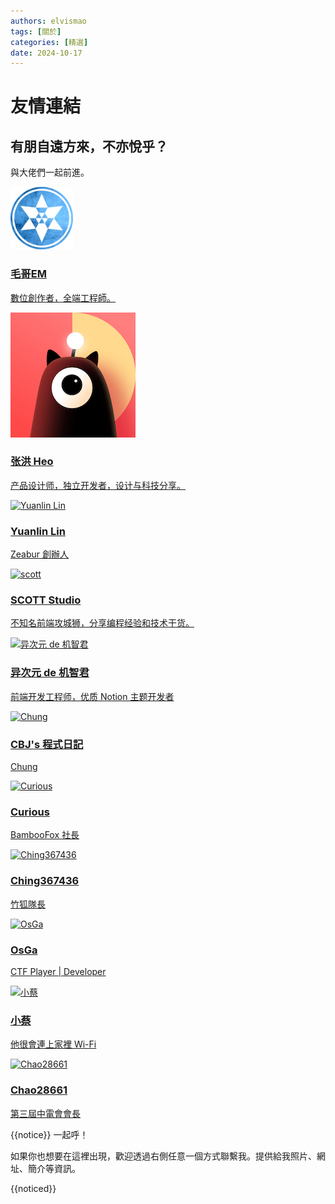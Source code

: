 ```yaml
---
authors: elvismao
tags: [關於]
categories: [精選]
date: 2024-10-17
---
```


# 友情連結

## 有朋自遠方來，不亦悅乎？

與大佬們一起前進。

<div class="friends">
<a class="friend"  href="/">

![毛哥EM](/static/img/EMprofile.png)

<div>

### 毛哥EM

數位創作者，全端工程師。

</div>
</a>
<a class="friend"  href="https://blog.zhheo.com/">

![zhheo](zhheo.png)

<div>

### 张洪 Heo

产品设计师，独立开发者，设计与科技分享。

</div>
</a>
<a class="friend" href="https://yual.in/">

![Yuanlin Lin](https://avatars.githubusercontent.com/u/21105863)

<div>

### Yuanlin Lin

Zeabur 創辦人

</div>
</a>
<a class="friend" href="https://blog.scott-studio.cn/">

![scott](https://blog.scott-studio.cn/uploads/2024/08/new_logo.webp)

<div>

### SCOTT Studio

不知名前端攻城狮，分享编程经验和技术干货。

</div>
</a>
</a>
<a class="friend" href="https://www.anzifan.com/">

![异次元 de 机智君](https://gravatar.loli.net/avatar/83f6ef7256399833395e9c94ad838442)

<div>

### 异次元 de 机智君

前端开发工程师，优质 Notion 主题开发者

</div>
</a>
<a class="friend" href="https://cbjsprogramdiary.com">

![Chung](https://i0.wp.com/cbjsprogramdiary.com/wp-content/uploads/2022/10/digital.jpg?fit=1200%2C900&ssl=1)

<div>

### CBJ's 程式日記

Chung

</div>
</a>
<a class="friend" href="https://curious-lucifer.netlify.app/">

![Curious](https://curious-lucifer.netlify.app/static/img/logo.png)

<div>

### Curious

BambooFox 社長

</div>
</a>
<a class="friend" href="https://blog.ching367436.me/">

![Ching367436](https://blog.ching367436.me/images/Ching367436.jpg)

<div>

### Ching367436

竹狐隊長

</div>
</a>
<a class="friend" href="https://blog.osga.lol/">

![OsGa](https://www.osga.dev/_next/image?url=%2Fheader.png&w=384&q=75)

<div>

### OsGa

CTF Player | Developer

</div>
</a>
<a class="friend" href="https://小蔡.site/">

![小蔡](https://i0.wp.com/xn--yets96g.site/wp-content/uploads/ultimatemember/1/profile_photo-190x190.jpg?resize=190%2C190&ssl=1)

<div>

### 小蔡

他很會連上家裡 Wi-Fi

</div>
</a>
<a class="friend" href="https://blog.chaontc.tw/">

![Chao28661](https://chaontc.tw/images/me.jpg)

<div>

### Chao28661

第三屆中電會會長

</div>
</a>
</div>

{{notice}}
一起呼！

如果你也想要在這裡出現，歡迎透過右側任意一個方式聯繫我。提供給我照片、網址、簡介等資訊。

{{noticed}}
